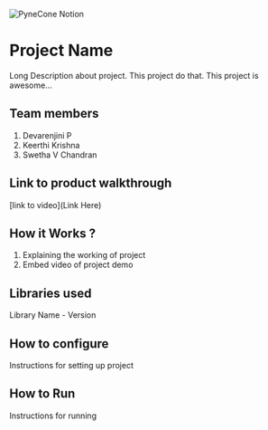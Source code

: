 ![PyneCone Notion](https://github.com/TH-Activities/saturday-hack-night-template/assets/64391274/1e2cbdc1-829f-409a-8d13-03648d912472)


# Project Name
Long Description about project. This project do that. This project is awesome...
## Team members
1. Devarenjini P
2. Keerthi Krishna
3. Swetha V Chandran
## Link to product walkthrough
[link to video](Link Here)
## How it Works ?
1. Explaining the working of project
2. Embed video of project demo
## Libraries used
Library Name - Version
## How to configure
Instructions for setting up project
## How to Run
Instructions for running
